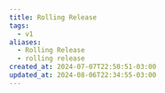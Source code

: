 ```yaml
---
title: Rolling Release
tags:
  - v1
aliases:
  - Rolling Release
  - rolling release
created_at: 2024-07-07T22:50:51-03:00
updated_at: 2024-08-06T22:34:55-03:00
---
```


